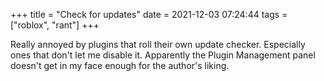 +++
title = "Check for updates"
date = 2021-12-03 07:24:44
tags = ["roblox", "rant"]
+++

Really annoyed by plugins that roll their own update checker. Especially ones
that don't let me disable it. Apparently the Plugin Management panel doesn't get
in my face enough for the author's liking.
